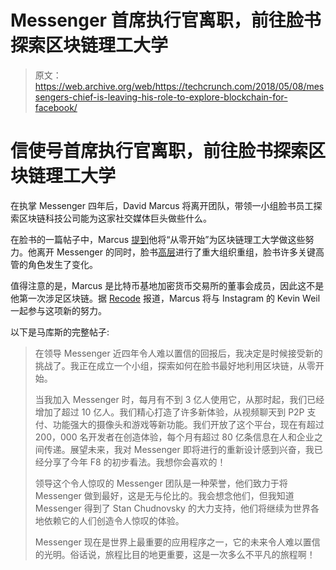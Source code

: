# Messenger 首席执行官离职，前往脸书探索区块链理工大学 

> 原文：<https://web.archive.org/web/https://techcrunch.com/2018/05/08/messengers-chief-is-leaving-his-role-to-explore-blockchain-for-facebook/>

# 信使号首席执行官离职，前往脸书探索区块链理工大学

在执掌 Messenger 四年后，David Marcus 将离开团队，带领一小组脸书员工探索区块链科技公司能为这家社交媒体巨头做些什么。

在脸书的一篇帖子中，Marcus [提到](https://web.archive.org/web/20221208103545/https://www.facebook.com/davidm/posts/10160585531500195)他将“从零开始”为区块链理工大学做这些努力。他离开 Messenger 的同时，脸书[高层](https://web.archive.org/web/20221208103545/https://techcrunch.com/2018/05/08/facebook-undergoes-a-huge-executive-reshuffle/)进行了重大组织重组，脸书许多关键高管的角色发生了变化。

值得注意的是，Marcus 是比特币基地加密货币交易所的董事会成员，因此这不是他第一次涉足区块链。据 [Recode](https://web.archive.org/web/20221208103545/https://www.recode.net/2018/5/8/17330226/facebook-reorg-mark-zuckerberg-whatsapp-messenger-ceo-blockchain) 报道，Marcus 将与 Instagram 的 Kevin Weil 一起参与这项新的努力。

以下是马库斯的完整帖子:

> 在领导 Messenger 近四年令人难以置信的回报后，我决定是时候接受新的挑战了。我正在成立一个小组，探索如何在脸书最好地利用区块链，从零开始。
> 
> 当我加入 Messenger 时，每月有不到 3 亿人使用它，从那时起，我们已经增加了超过 10 亿人。我们精心打造了许多新体验，从视频聊天到 P2P 支付、功能强大的摄像头和游戏等新功能。我们开放了这个平台，现在有超过 200，000 名开发者在创造体验，每个月有超过 80 亿条信息在人和企业之间传递。展望未来，我对 Messenger 即将进行的重新设计感到兴奋，我已经分享了今年 F8 的初步看法。我想你会喜欢的！
> 
> 领导这个令人惊叹的 Messenger 团队是一种荣誉，他们致力于将 Messenger 做到最好，这是无与伦比的。我会想念他们，但我知道 Messenger 得到了 Stan Chudnovsky 的大力支持，他们将继续为世界各地依赖它的人们创造令人惊叹的体验。
> 
> Messenger 现在是世界上最重要的应用程序之一，它的未来令人难以置信的光明。俗话说，旅程比目的地更重要，这是一次多么不平凡的旅程啊！